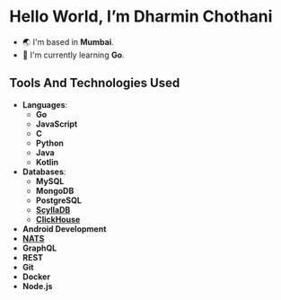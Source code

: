 # Hello World, I’m Dharmin Chothani

- :earth_asia: I'm based in **Mumbai**.
- :brain:	I'm currently learning **Go**.

## Tools And Technologies Used
- **Languages**:
  - **Go**
  - **JavaScript**
  - **C**
  - **Python**
  - **Java**
  - **Kotlin**
- **Databases**:
  - **MySQL**
  - **MongoDB**
  - **PostgreSQL**
  - [**ScyllaDB**](https://www.scylladb.com/)
  - [**ClickHouse**](https://clickhouse.com/)
- **Android Development**
- [**NATS**](https://nats.io)
- **GraphQL**
- **REST**
- **Git**
- **Docker**
- **Node.js**
